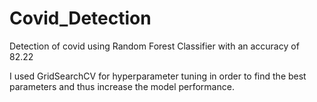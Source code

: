 # Covid_Detection
Detection of covid using Random Forest Classifier with an accuracy of 82.22

I used GridSearchCV for hyperparameter tuning in order to find the best parameters and thus increase the model performance. 

